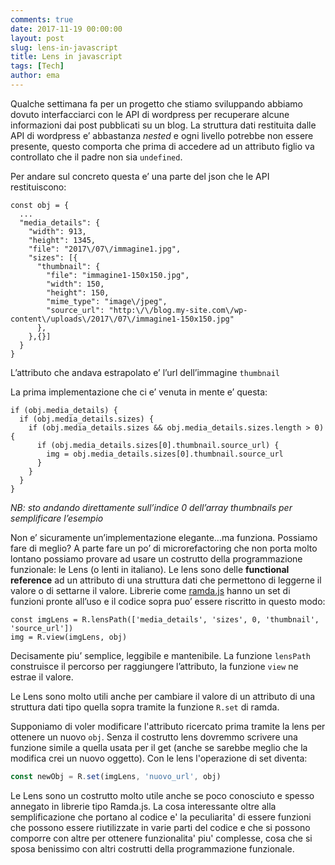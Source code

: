 ```yaml
---
comments: true
date: 2017-11-19 00:00:00
layout: post
slug: lens-in-javascript
title: Lens in javascript
tags: [Tech]
author: ema
---
```


Qualche settimana fa per un progetto che stiamo sviluppando abbiamo dovuto interfacciarci con le API di wordpress per recuperare alcune informazioni dai post pubblicati su un blog.
La struttura dati restituita dalle API di wordpress e’ abbastanza _nested_ e ogni livello potrebbe non essere presente, questo comporta che prima di accedere ad un attributo figlio va controllato che il padre non sia `undefined`.

Per andare sul concreto questa e’ una parte del json che le API restituiscono:
```
const obj = {
  ...
  "media_details": {
    "width": 913,
    "height": 1345,
    "file": "2017\/07\/immagine1.jpg",
    "sizes": [{
      "thumbnail": {
        "file": "immagine1-150x150.jpg",
        "width": 150,
        "height": 150,
        "mime_type": "image\/jpeg",
        "source_url": "http:\/\/blog.my-site.com\/wp-content\/uploads\/2017\/07\/immagine1-150x150.jpg"
      },
    },{}]
  }
}
```

L’attributo che andava estrapolato e’ l’url dell’immagine `thumbnail`

La prima implementazione che ci e’ venuta in mente e’ questa:
```
if (obj.media_details) {
  if (obj.media_details.sizes) {
    if (obj.media_details.sizes && obj.media_details.sizes.length > 0){
      if (obj.media_details.sizes[0].thumbnail.source_url) {
        img = obj.media_details.sizes[0].thumbnail.source_url
      }
    }
  }
}
```

_NB: sto andando direttamente sull’indice 0 dell’array thumbnails per semplificare l’esempio_

Non e’ sicuramente un’implementazione elegante...ma funziona.
Possiamo fare di meglio?
A parte fare un po’ di microrefactoring che non porta molto lontano possiamo provare ad usare un costrutto della programmazione funzionale: le Lens (o lenti in italiano).
Le lens sono delle **functional reference** ad un attributo di una struttura dati che permettono di leggerne il valore o di settarne il valore. 
Librerie come [ramda.js](http://ramdajs.com) hanno un set di funzioni pronte all’uso e il codice sopra puo’ essere riscritto in questo modo:

```
const imgLens = R.lensPath(['media_details', 'sizes', 0, 'thumbnail', 'source_url'])
img = R.view(imgLens, obj)
```

Decisamente piu’ semplice, leggibile e mantenibile. La funzione `lensPath` construisce il percorso per raggiungere l’attributo, la funzione `view` ne estrae il valore.

Le Lens sono molto utili anche per cambiare il valore di un attributo di una struttura dati tipo quella sopra tramite la funzione `R.set` di ramda.

Supponiamo di voler modificare l'attributo ricercato prima tramite la lens per ottenere un nuovo `obj`. Senza il costrutto lens dovremmo scrivere una funzione simile a quella usata per il get (anche se sarebbe meglio che la modifica crei un nuovo oggetto).
Con le lens l'operazione di set diventa:

```javascript
const newObj = R.set(imgLens, 'nuovo_url', obj)
```

Le Lens sono un costrutto molto utile anche se poco conosciuto e spesso annegato in librerie tipo Ramda.js. La cosa interessante oltre alla semplificazione che portano al codice e' la peculiarita' di essere funzioni che possono essere riutilizzate in varie parti del codice e che si possono comporre con altre per ottenere funzionalita' piu' complesse, cosa che si sposa benissimo con altri costrutti della programmazione funzionale.




